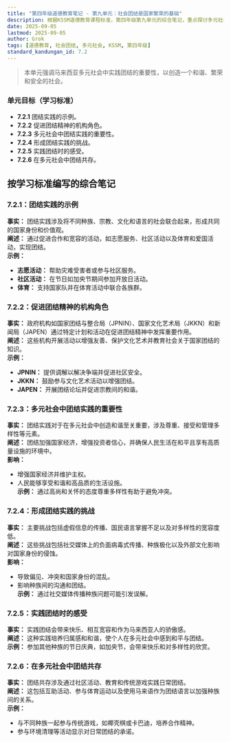 ```yaml
---
title: "第四年级道德教育笔记 - 第九单元：社会团结是国家繁荣的基础"
description: 根据KSSM道德教育课程标准，第四年级第九单元的综合笔记，重点探讨多元社会中的团结。
date: 2025-09-05
lastmod: 2025-09-05
author: Grok
tags: [道德教育, 社会团结, 多元社会, KSSM, 第四年级]
standard_kandungan_id: 7.2
---
```


> 本单元强调马来西亚多元社会中实践团结的重要性，以创造一个和谐、繁荣和安全的社会。

### 单元目标（学习标准）

- **7.2.1** 团结实践的示例。
- **7.2.2** 促进团结精神的机构角色。
- **7.2.3** 多元社会中团结实践的重要性。
- **7.2.4** 形成团结实践的挑战。
- **7.2.5** 实践团结时的感受。
- **7.2.6** 在多元社会中团结共存。

## 按学习标准编写的综合笔记

### 7.2.1：团结实践的示例

**事实：** 团结实践涉及将不同种族、宗教、文化和语言的社会联合起来，形成共同的国家身份和价值观。  
**阐述：** 通过促进合作和宽容的活动，如志愿服务、社区活动以及体育和爱国活动，实现团结。  
**示例：**  
- **志愿活动：** 帮助灾难受害者或参与社区服务。  
- **社区活动：** 在节日如加央节期间参加开放日活动。  
- **体育：** 支持国家队并在体育活动中联合各族群。

### 7.2.2：促进团结精神的机构角色

**事实：** 政府机构如国家团结与整合局（JPNIN）、国家文化艺术局（JKKN）和新闻局（JAPEN）通过特定计划和活动在促进团结精神中发挥重要作用。  
**阐述：** 这些机构开展活动以增强友善、保护文化艺术并教育社会关于国家团结的知识。  
**示例：**  
- **JPNIN：** 提供调解以解决争端并促进社区安全。  
- **JKKN：** 鼓励参与文化艺术活动以增强团结。  
- **JAPEN：** 开展团结论坛并促进宗教间的和谐。

### 7.2.3：多元社会中团结实践的重要性

**事实：** 团结实践对于在多元社会中创造和谐至关重要，涉及尊重、接受和管理多样性等元素。  
**阐述：** 团结加强国家经济，增强投资者信心，并确保人民生活在和平且享有高质量设施的环境中。  
**影响：**  
- 增强国家经济并维护主权。  
- 人民能够享受和谐和高品质的生活设施。  
**示例：** 通过高尚和关怀的态度尊重多样性有助于避免冲突。

### 7.2.4：形成团结实践的挑战

**事实：** 主要挑战包括虚假信息的传播、国民语言掌握不足以及对多样性的宽容度低。  
**阐述：** 这些挑战包括社交媒体上的负面病毒式传播、种族极化以及外部文化影响对国家身份的侵蚀。  
**影响：**  
- 导致偏见、冲突和国家身份的混乱。  
- 影响种族间的沟通和团结。  
**示例：** 通过社交媒体传播种族问题可能引发误解。

### 7.2.5：实践团结时的感受

**事实：** 实践团结会带来快乐、相互宽容和作为马来西亚人的骄傲感。  
**阐述：** 这种实践培养归属感和和谐，使个人在多元社会中感到和平与团结。  
**示例：** 参加其他种族的节日庆典，如加央节，会带来快乐和对多样性的欣赏。

### 7.2.6：在多元社会中团结共存

**事实：** 团结共存涉及通过社区活动、教育和传统游戏实践日常团结。  
**阐述：** 这包括互助活动、参与体育运动以及使用马来语作为团结语言以加强种族间的关系。  
**示例：**  
- 与不同种族一起参与传统游戏，如椰壳棋或卡巴迪，培养合作精神。  
- 参与环境清理等活动显示对日常团结的承诺。